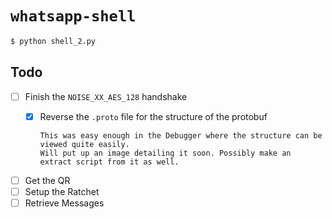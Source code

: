 # `whatsapp-shell`

```bash
$ python shell_2.py
```

## Todo
- [ ] Finish the `NOISE_XX_AES_128` handshake
  - [x] Reverse the `.proto` file for the structure of the protobuf
  
        This was easy enough in the Debugger where the structure can be viewed quite easily.
        Will put up an image detailing it soon. Possibly make an extract script from it as well.
- [ ] Get the QR
- [ ] Setup the Ratchet
- [ ] Retrieve Messages
